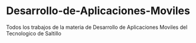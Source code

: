 # Desarrollo-de-Aplicaciones-Moviles
Todos los trabajos de la materia de Desarrollo de Aplicaciones Moviles del Tecnologico de Saltillo
